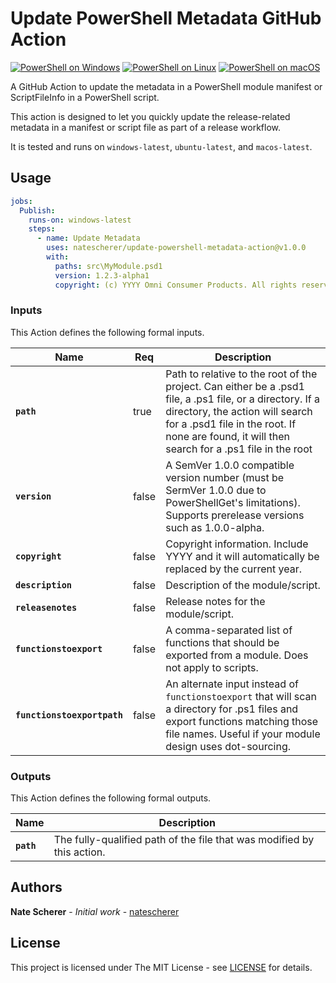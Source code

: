 # Update PowerShell Metadata GitHub Action

[![PowerShell on Windows](https://gist.github.com/natescherer/fc69436698dbb94367e2409a64dc9a45/raw/3bce49a7d468384e6a20d92b0348642f0318324c/update-powershell-metadata-action_TestResults_Windows.md_badge.svg)](https://gist.github.com/natescherer/fc69436698dbb94367e2409a64dc9a45) [![PowerShell on Linux](https://gist.github.com/natescherer/da4b1387fee9b8d12bc42aa8638c73ba/raw/26199dbb6555fec3b93eb3a812a39c116d713ac9/update-powershell-metadata-action_TestResults_Linux.md_badge.svg)](https://gist.github.com/natescherer/da4b1387fee9b8d12bc42aa8638c73ba) [![PowerShell on macOS](https://gist.github.com/natescherer/5bd3302f98ead9f8314d55540cdd0862/raw/570b9a09ab12d5cb7ef3bdd19d398e666ecd5362/update-powershell-metadata-action_TestResults_macOS.md_badge.svg)](https://gist.github.com/natescherer/5bd3302f98ead9f8314d55540cdd0862)

A GitHub Action to update the metadata in a PowerShell module manifest or ScriptFileInfo in a PowerShell script.

This action is designed to let you quickly update the release-related metadata in a manifest or script file as part of a release workflow.

It is tested and runs on `windows-latest`, `ubuntu-latest`, and `macos-latest`.

## Usage

```yaml
jobs:
  Publish:
    runs-on: windows-latest
    steps:
      - name: Update Metadata
        uses: natescherer/update-powershell-metadata-action@v1.0.0
        with:
          paths: src\MyModule.psd1
          version: 1.2.3-alpha1
          copyright: (c) YYYY Omni Consumer Products. All rights reserved.
```

### Inputs

This Action defines the following formal inputs.

| Name | Req | Description
|-|-|-|
| **`path`** | true | Path to relative to the root of the project. Can either be a .psd1 file, a .ps1 file, or a directory. If a directory, the action will search for a .psd1 file in the root. If none are found, it will then search for a .ps1 file in the root
| **`version`** | false | A SemVer 1.0.0 compatible version number (must be SermVer 1.0.0 due to PowerShellGet's limitations). Supports prerelease versions such as 1.0.0-alpha.
| **`copyright`** | false | Copyright information. Include YYYY and it will automatically be replaced by the current year.
| **`description`** | false | Description of the module/script.
| **`releasenotes`** | false | Release notes for the module/script.
| **`functionstoexport`** | false | A comma-separated list of functions that should be exported from a module. Does not apply to scripts.
| **`functionstoexportpath`** | false | An alternate input instead of `functionstoexport` that will scan a directory for .ps1 files and export functions matching those file names. Useful if your module design uses dot-sourcing.

### Outputs

This Action defines the following formal outputs.

| Name | Description
|-|-|
| **`path`** | The fully-qualified path of the file that was modified by this action.

## Authors

**Nate Scherer** - *Initial work* - [natescherer](https://github.com/natescherer)

## License

This project is licensed under The MIT License - see [LICENSE](LICENSE) for details.
